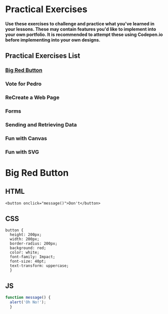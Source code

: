 # Practical Exercises

#### Use these exercises to challenge and practice what you've learned in your lessons.  These may contain features you'd like to implement into your own portfolio.  It is recommended to attempt these using Codepen.io before implementing into your own designs.



## Practical Exercises List
### [Big Red Button](#RedButton)
### Vote for Pedro
### ReCreate a Web Page
### Forms
### Sending and Retrieving Data
### Fun with Canvas
### Fun with SVG


# Big Red Button <a name="RedButton"></a>

## HTML
```HTML5
<button onclick="message()">Don't</button>
```

## CSS
```HTML5
button {
  height: 200px;
  width: 200px;
  border-radius: 200px;
  background: red;
  color: white;
  font-family: Impact;
  font-size: 40pt;
  text-transform: uppercase;
  }

```

## JS
```JavaScript
function message() {
  alert('Oh No!');
  }
```
